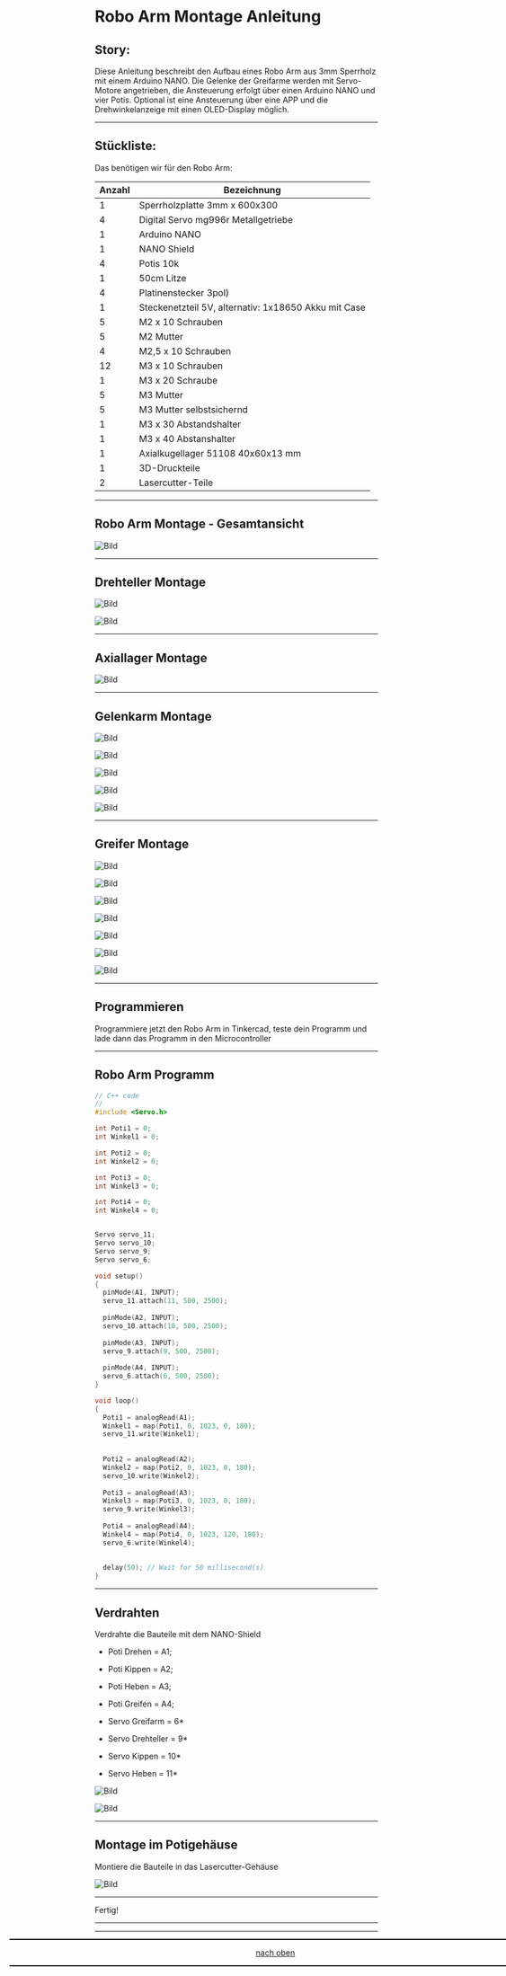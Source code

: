 <a name="oben"></a>

# Robo Arm Montage Anleitung


## Story:

Diese Anleitung beschreibt den Aufbau eines Robo Arm aus 3mm Sperrholz mit einem Arduino NANO. Die Gelenke der Greifarme werden mit Servo-Motore angetrieben, die Ansteuerung erfolgt über einen Arduino NANO und vier Potis. Optional ist eine Ansteuerung über eine APP und die Drehwinkelanzeige mit einen OLED-Display möglich.

---

## Stückliste:

Das benötigen wir für den Robo Arm:

| Anzahl | Bezeichnung | 
| -------- | -------- | 
| 1        | Sperrholzplatte 3mm x 600x300      |
| 4       | Digital Servo mg996r Metallgetriebe      | 
| 1      | Arduino NANO      | 
| 1       | NANO Shield      | 
| 4       | Potis 10k     | 
| 1       | 50cm Litze       | 
| 4       | Platinenstecker 3pol)        |
| 1       | Steckenetzteil 5V, alternativ: 1x18650 Akku mit Case       |
| 5      | M2 x 10 Schrauben    | 
| 5      | M2 Mutter      | 
| 4      |M2,5 x 10 Schrauben       | 
| 12      |M3 x 10 Schrauben     | 
| 1      | M3 x 20 Schraube      | 
| 5      | M3 Mutter    | 
| 5  | M3 Mutter selbstsichernd   |
| 1  |  M3 x 30 Abstandshalter  |
| 1  |  M3 x 40 Abstanshalter  |
| 1  |  Axialkugellager 51108 40x60x13 mm  |
| 1  |  3D-Druckteile  |
| 2  |  Lasercutter-Teile  |



---

## Robo Arm Montage - Gesamtansicht

![Bild](pic/01greifarm.png)

---

## Drehteller Montage

![Bild](pic/02greifarm.png)

![Bild](pic/03greifarm.png)

---

## Axiallager Montage

![Bild](pic/04greifarm.png)

---

## Gelenkarm Montage

![Bild](pic/05greifarm.png)

![Bild](pic/06greifarm.png)

![Bild](pic/07greifarm.png)

![Bild](pic/08greifarm.png)

![Bild](pic/09greifarm.png)

---

## Greifer Montage

![Bild](pic/10greifarm.png)

![Bild](pic/11greifarm.png)

![Bild](pic/12greifarm.png)

![Bild](pic/13greifarm.png)

![Bild](pic/14greifarm.png)

![Bild](pic/15greifarm.png)

![Bild](pic/16greifarm.png)

---

## Programmieren

Programmiere jetzt den Robo Arm in Tinkercad, teste dein Programm
und lade dann das Programm in den Microcontroller

---

## Robo Arm Programm



```C++
// C++ code
//
#include <Servo.h>

int Poti1 = 0;
int Winkel1 = 0;

int Poti2 = 0;
int Winkel2 = 0;

int Poti3 = 0;
int Winkel3 = 0;

int Poti4 = 0;
int Winkel4 = 0;


Servo servo_11;
Servo servo_10;
Servo servo_9;
Servo servo_6;

void setup()
{
  pinMode(A1, INPUT);
  servo_11.attach(11, 500, 2500);
  
  pinMode(A2, INPUT);
  servo_10.attach(10, 500, 2500);
  
  pinMode(A3, INPUT);
  servo_9.attach(9, 500, 2500);
  
  pinMode(A4, INPUT);
  servo_6.attach(6, 500, 2500);
}

void loop()
{
  Poti1 = analogRead(A1);
  Winkel1 = map(Poti1, 0, 1023, 0, 180);
  servo_11.write(Winkel1);
  
  
  Poti2 = analogRead(A2);
  Winkel2 = map(Poti2, 0, 1023, 0, 180);
  servo_10.write(Winkel2);  
  
  Poti3 = analogRead(A3);
  Winkel3 = map(Poti3, 0, 1023, 0, 180);
  servo_9.write(Winkel3);
  
  Poti4 = analogRead(A4);
  Winkel4 = map(Poti4, 0, 1023, 120, 180);
  servo_6.write(Winkel4); 
  
  
  delay(50); // Wait for 50 millisecond(s)
}

```

---

## Verdrahten

Verdrahte die Bauteile mit dem NANO-Shield

+ Poti Drehen = A1;    
+ Poti Kippen = A2; 
+ Poti Heben = A3; 
+ Poti Greifen = A4;    

+ Servo Greifarm = 6*
+ Servo Drehteller = 9*
+ Servo Kippen = 10*
+ Servo Heben = 11*


![Bild](pic/19greifarm.png)

![Bild](pic/17greifarm.png)

---

## Montage im Potigehäuse

Montiere die Bauteile in das Lasercutter-Gehäuse

![Bild](pic/18greifarm.png)

---

Fertig!

---

<div style="position:absolute; left:2cm; ">   
<ol class="breadcrumb" style="border-top: 2px solid black;border-bottom:2px solid black; height: 45px; width: 900px;"> <p align="center"><a href="#oben">nach oben</a></p></ol>
</div>  

---
